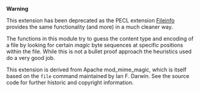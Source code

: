 **Warning**

This extension has been deprecated as the PECL extension
<a href="/book/fileinfo.html" class="link">Fileinfo</a> provides the
same functionality (and more) in a much cleaner way.

The functions in this module try to guess the content type and encoding
of a file by looking for certain *magic* byte sequences at specific
positions within the file. While this is not a bullet proof approach the
heuristics used do a very good job.

This extension is derived from Apache mod\_mime\_magic, which is itself
based on the `file` command maintained by Ian F. Darwin. See the source
code for further historic and copyright information.
